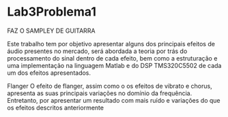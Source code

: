 # Lab3Problema1
FAZ O SAMPLEY DE GUITARRA



Este trabalho tem por objetivo apresentar alguns dos principais efeitos de
áudio presentes no mercado, será abordada a teoria por trás do processamento do
sinal dentro de cada efeito, bem como a estruturação e uma implementação na linguagem
Matlab e do DSP TMS320C5502 de cada um dos efeitos apresentados.


Flanger
O efeito de flanger, assim como o os efeitos de vibrato e chorus, apresenta as suas
principais variações no domínio da frequência. Entretanto, por apresentar um resultado
com mais ruído e variações do que os efeitos descritos anteriormente
